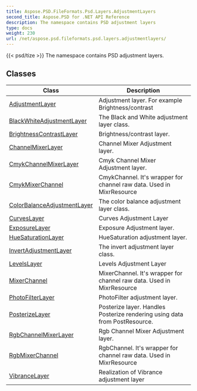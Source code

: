 ```yaml
---
title: Aspose.PSD.FileFormats.Psd.Layers.AdjustmentLayers
second_title: Aspose.PSD for .NET API Reference
description: The namespace contains PSD adjustment layers
type: docs
weight: 230
url: /net/aspose.psd.fileformats.psd.layers.adjustmentlayers/
---
```

{{< psd/tize >}}
The namespace contains PSD adjustment layers.

## Classes

| Class | Description |
| --- | --- |
| [AdjustmentLayer](./adjustmentlayer/) | Adjustment layer. For example Brightness/contrast |
| [BlackWhiteAdjustmentLayer](./blackwhiteadjustmentlayer/) | The Black and White adjustment layer class. |
| [BrightnessContrastLayer](./brightnesscontrastlayer/) | Brightness/contrast layer. |
| [ChannelMixerLayer](./channelmixerlayer/) | Channel Mixer Adjustment layer. |
| [CmykChannelMixerLayer](./cmykchannelmixerlayer/) | Cmyk Channel Mixer Adjustment layer. |
| [CmykMixerChannel](./cmykmixerchannel/) | CmykChannel. It's wrapper for channel raw data. Used in MixrResource |
| [ColorBalanceAdjustmentLayer](./colorbalanceadjustmentlayer/) | The color balance adjustment layer class. |
| [CurvesLayer](./curveslayer/) | Curves Adjustment Layer |
| [ExposureLayer](./exposurelayer/) | Exposure Adjustment layer. |
| [HueSaturationLayer](./huesaturationlayer/) | HueSaturation adjustment layer. |
| [InvertAdjustmentLayer](./invertadjustmentlayer/) | The invert adjustment layer class. |
| [LevelsLayer](./levelslayer/) | Levels Adjustment Layer |
| [MixerChannel](./mixerchannel/) | MixerChannel. It's wrapper for channel raw data. Used in MixrResource |
| [PhotoFilterLayer](./photofilterlayer/) | PhotoFilter adjustment layer. |
| [PosterizeLayer](./posterizelayer/) | Posterize layer. Handles Posterize rendering using data from PostResource. |
| [RgbChannelMixerLayer](./rgbchannelmixerlayer/) | Rgb Channel Mixer Adjustment layer. |
| [RgbMixerChannel](./rgbmixerchannel/) | RgbChannel. It's wrapper for channel raw data. Used in MixrResource |
| [VibranceLayer](./vibrancelayer/) | Realization of Vibrance adjustment layer |


